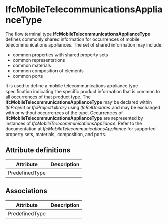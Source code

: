 IfcMobileTelecommunicationsApplianceType
========================================
The flow terminal type **IfcMobileTelecommunicationsApplianceType** defines
commonly shared information for occurrences of mobile telecommunications
appliances. The set of shared information may include:  
  
* common properties with shared property sets  
* common representations  
* common materials  
* common composition of elements  
* common ports  
  
It is used to define a mobile telecommunications appliance type specification
indicating the specific product information that is common to all occurrences
of that product type. The **IfcMobileTelecommunicationsApplianceType** may be
declared within _IfcProject_ or _IfcProjectLibrary_ using _IfcRelDeclares_ and
may be exchanged with or without occurrences of the type. Occurrences of
**IfcMobileTelecommunicationsApplianceType** are represented by instances of
_IfcMobileTelecommunicationsAppliance_. Refer to the documentation at
_IfcMobileTelecommunicationsAppliance_ for supported property sets, materials,
composition, and ports.


Attribute definitions
---------------------
| Attribute      | Description   |
|----------------|---------------|
| PredefinedType |               |

Associations
------------
| Attribute      | Description   |
|----------------|---------------|
| PredefinedType |               |

